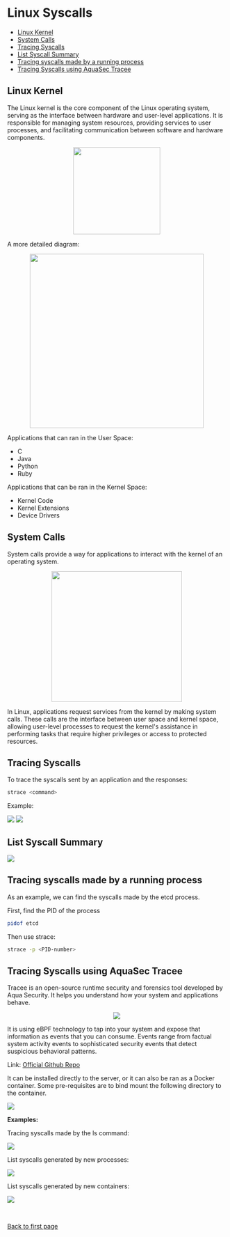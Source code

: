 
# Linux Syscalls 

- [Linux Kernel](#linux-kernel)
- [System Calls](#system-calls)
- [Tracing Syscalls](#tracing-syscalls)
- [List Syscall Summary](#list-syscall-summary)
- [Tracing syscalls made by a running process](#tracing-syscalls-made-by-a-running-process)
- [Tracing Syscalls using AquaSec Tracee](#tracing-syscalls-using-aquasec-tracee)



## Linux Kernel 

The Linux kernel is the core component of the Linux operating system, serving as the interface between hardware and user-level applications. It is responsible for managing system resources, providing services to user processes, and facilitating communication between software and hardware components. 


<p align=center>
<img width=200 src="../../Images/what-is-linux-kernel.png">
</p>


A more detailed diagram:

<p align=center>
<img width=400 src="../../Images/linux-kernel-detailed-diagram.png">
</p>

Applications that can ran in the User Space:

- C 
- Java 
- Python 
- Ruby 

Applications that can be ran in the Kernel Space:

- Kernel Code
- Kernel Extensions
- Device Drivers 



## System Calls 

System calls provide a way for applications to interact with the kernel of an operating system. 

<p align=center>
<img width=300 src="../../Images/linux-syscalls-example-process.png">
</p>

In Linux, applications request services from the kernel by making system calls. These calls are the interface between user space and kernel space, allowing user-level processes to request the kernel's assistance in performing tasks that require higher privileges or access to protected resources.

## Tracing Syscalls 

To trace the syscalls sent by an application and the responses:

```bash
strace <command>
```

Example: 

![](../../Images/lniux-syscalls-which-strace.png)
![](../../Images/linux-syscalls-sample-strace-output.png)


## List Syscall Summary 

![](../../Images/list-syscall-summary.png)

## Tracing syscalls made by a running process

As an example, we can find the syscalls made by the etcd process. 

First, find the PID of the process

```bash
pidof etcd  
```

Then use strace:

```bash
strace -p <PID-number> 
```


## Tracing Syscalls using AquaSec Tracee

Tracee is an open-source runtime security and forensics tool developed by Aqua Security. It helps you understand how your system and applications behave.


<p align=center>
<img src="../../Images/aquasec-tracee-logo.png">
</p>

It is using eBPF technology to tap into your system and expose that information as events that you can consume. Events range from factual system activity events to sophisticated security events that detect suspicious behavioral patterns.

Link: [Official Github Repo](https://github.com/aquasecurity/tracee)


It can be installed directly to the server, or it can also be ran as a Docker container. Some pre-requisites are to bind mount the following directory to the container.

![](../../Images/pre-requisites-of-aquasec-tracee.png)

**Examples:**

Tracing syscalls made by the ls command:

![](../../Images/tracing-syscalls-made-by-the-ls-command.png)

List syscalls generated by new processes:

![](../../Images/list-syscalls-generated-by-new-processes.png)

List syscalls generated by new containers:

![](../../Images/list-syscalls-generated-by-new-containers.png)





<br>

[Back to first page](../../README.md#kubernetes-security)
